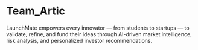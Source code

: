 # Team_Artic
LaunchMate empowers every innovator — from students to startups — to validate, refine, and fund their ideas through AI-driven market intelligence, risk analysis, and personalized investor recommendations.
